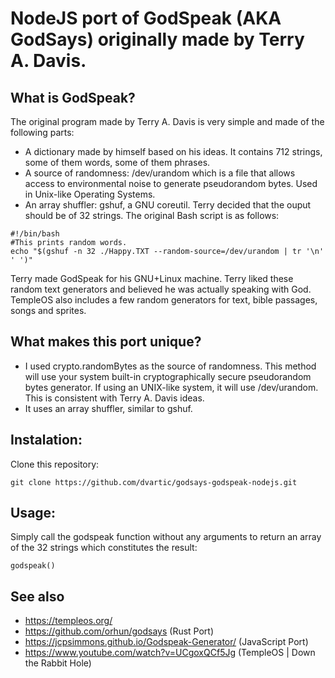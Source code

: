 # NodeJS port of GodSpeak (AKA GodSays) originally made by Terry A. Davis.
## What is GodSpeak?
The original program made by Terry A. Davis is very simple and made of the following parts:
* A dictionary made by himself based on his ideas. It contains 712 strings, some of them words, some of them phrases.
* A source of randomness: /dev/urandom which is a file that allows access to environmental noise to generate pseudorandom bytes. Used in Unix-like Operating Systems.
* An array shuffler: gshuf, a GNU coreutil. Terry decided that the ouput should be of 32 strings.
The original Bash script is as follows:
```
#!/bin/bash
#This prints random words.
echo "$(gshuf -n 32 ./Happy.TXT --random-source=/dev/urandom | tr '\n' ' ')"
```
Terry made GodSpeak for his GNU+Linux machine. Terry liked these random text generators and believed he was actually speaking with God. TempleOS also includes a few random generators for text, bible passages, songs and sprites.
## What makes this port unique?
* I used crypto.randomBytes as the source of randomness. This method will use your system built-in cryptographically secure pseudorandom bytes generator. If using an UNIX-like system, it will use /dev/urandom. This is consistent with Terry A. Davis ideas.
* It uses an array shuffler, similar to gshuf.
## Instalation:
Clone this repository:
```
git clone https://github.com/dvartic/godsays-godspeak-nodejs.git
```
## Usage:
Simply call the godspeak function without any arguments to return an array of the 32 strings which constitutes the result:
```
godspeak()
```
## See also
* https://templeos.org/
* https://github.com/orhun/godsays (Rust Port)
* https://jcpsimmons.github.io/Godspeak-Generator/ (JavaScript Port)
* https://www.youtube.com/watch?v=UCgoxQCf5Jg (TempleOS | Down the Rabbit Hole)